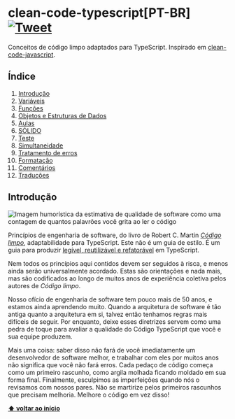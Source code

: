 # clean-code-typescript[PT-BR] [![Tweet](https://img.shields.io/twitter/url/http/shields.io.svg?style=social)](https://twitter.com/intent/tweet?text=Clean%20Code%20Typescript&url=https://github.com/labs42io/clean-code-typescript)

Conceitos de código limpo adaptados para TypeScript.
Inspirado em [clean-code-javascript](https://github.com/ryanmcdermott/clean-code-javascript).

## Índice

   1. [Introdução](#introdução)
   2. [Variáveis](#variáveis)
   3. [Funções](#funções)
   4. [Objetos e Estruturas de Dados](#objects-and-data-structures)
   5. [Aulas](#aulas)
   6. [SÓLIDO](#sólido)
   7. [Teste](#teste)
   8. [Simultaneidade](#simultaneidade)
   9. [Tratamento de erros](#error-handling)
   10. [Formatação](#formatação)
   11. [Comentários](#comments)
   12. [Traduções](#traduções)

## Introdução

![Imagem humorística da estimativa de qualidade de software como uma contagem de quantos palavrões
você grita ao ler o código](https://www.osnews.com/images/comics/wtfm.jpg)

Princípios de engenharia de software, do livro de Robert C. Martin
[*Código limpo*](https://www.amazon.com/Clean-Code-Handbook-Software-Craftsmanship/dp/0132350882),
adaptabilidade para TypeScript. Este não é um guia de estilo. É um guia para produzir
[legível, reutilizável e refatorável](https://github.com/ryanmcdermott/3rs-of-software-architecture) em TypeScript.

Nem todos os princípios aqui contidos devem ser seguidos à risca, e menos ainda serão
universalmente acordado. Estas são orientações e nada mais, mas são
codificados ao longo de muitos anos de experiência coletiva pelos autores de
*Código limpo*.

Nosso ofício de engenharia de software tem pouco mais de 50 anos, e estamos
ainda aprendendo muito. Quando a arquitetura de software é tão antiga quanto a arquitetura
em si, talvez então tenhamos regras mais difíceis de seguir. Por enquanto, deixe esses
diretrizes servem como uma pedra de toque para avaliar a qualidade do
Código TypeScript que você e sua equipe produzem.

Mais uma coisa: saber disso não fará de você imediatamente um desenvolvedor de software melhor, e trabalhar com eles por muitos anos não significa que você não fará erros. 
Cada pedaço de código começa como um primeiro rascunho, como argila molhada ficando
moldado em sua forma final. Finalmente, esculpimos as imperfeições quando
nós o revisamos com nossos pares. Não se martirize pelos primeiros rascunhos que precisam
melhoria. Melhore o código em vez disso!

**[⬆ voltar ao início](#table-of-contents)**
